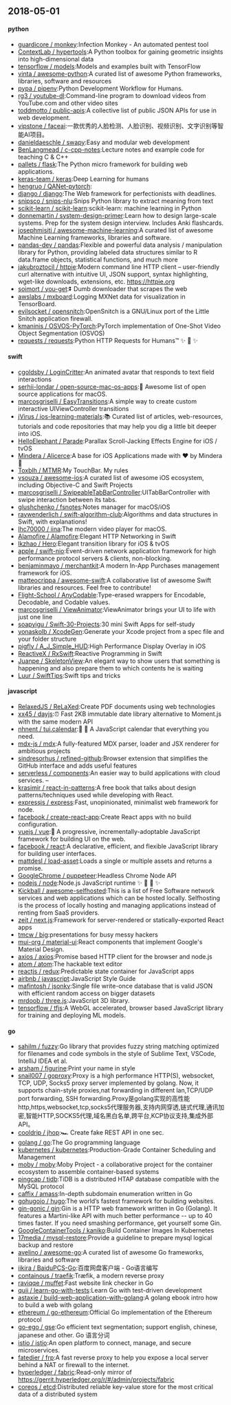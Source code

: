 ## 2018-05-01

#### python
* [guardicore / monkey](https://github.com/guardicore/monkey):Infection Monkey - An automated pentest tool
* [ContextLab / hypertools](https://github.com/ContextLab/hypertools):A Python toolbox for gaining geometric insights into high-dimensional data
* [tensorflow / models](https://github.com/tensorflow/models):Models and examples built with TensorFlow
* [vinta / awesome-python](https://github.com/vinta/awesome-python):A curated list of awesome Python frameworks, libraries, software and resources
* [pypa / pipenv](https://github.com/pypa/pipenv):Python Development Workflow for Humans.
* [rg3 / youtube-dl](https://github.com/rg3/youtube-dl):Command-line program to download videos from YouTube.com and other video sites
* [toddmotto / public-apis](https://github.com/toddmotto/public-apis):A collective list of public JSON APIs for use in web development.
* [vipstone / faceai](https://github.com/vipstone/faceai):一款优秀的人脸检测、人脸识别、视频识别、文字识别等智能AI项目。
* [danieldaeschle / swapy](https://github.com/danieldaeschle/swapy):Easy and modular web development
* [BenLangmead / c-cpp-notes](https://github.com/BenLangmead/c-cpp-notes):Lecture notes and example code for teaching C & C++
* [pallets / flask](https://github.com/pallets/flask):The Python micro framework for building web applications.
* [keras-team / keras](https://github.com/keras-team/keras):Deep Learning for humans
* [hengruo / QANet-pytorch](https://github.com/hengruo/QANet-pytorch):
* [django / django](https://github.com/django/django):The Web framework for perfectionists with deadlines.
* [snipsco / snips-nlu](https://github.com/snipsco/snips-nlu):Snips Python library to extract meaning from text
* [scikit-learn / scikit-learn](https://github.com/scikit-learn/scikit-learn):scikit-learn: machine learning in Python
* [donnemartin / system-design-primer](https://github.com/donnemartin/system-design-primer):Learn how to design large-scale systems. Prep for the system design interview. Includes Anki flashcards.
* [josephmisiti / awesome-machine-learning](https://github.com/josephmisiti/awesome-machine-learning):A curated list of awesome Machine Learning frameworks, libraries and software.
* [pandas-dev / pandas](https://github.com/pandas-dev/pandas):Flexible and powerful data analysis / manipulation library for Python, providing labeled data structures similar to R data.frame objects, statistical functions, and much more
* [jakubroztocil / httpie](https://github.com/jakubroztocil/httpie):Modern command line HTTP client – user-friendly curl alternative with intuitive UI, JSON support, syntax highlighting, wget-like downloads, extensions, etc. https://httpie.org
* [soimort / you-get](https://github.com/soimort/you-get):⏬
Dumb downloader that scrapes the web
* [awslabs / mxboard](https://github.com/awslabs/mxboard):Logging MXNet data for visualization in TensorBoard.
* [evilsocket / opensnitch](https://github.com/evilsocket/opensnitch):OpenSnitch is a GNU/Linux port of the Little Snitch application firewall.
* [kmaninis / OSVOS-PyTorch](https://github.com/kmaninis/OSVOS-PyTorch):PyTorch implementation of One-Shot Video Object Segmentation (OSVOS)
* [requests / requests](https://github.com/requests/requests):Python HTTP Requests for Humans™
✨
🍰
✨

#### swift
* [cgoldsby / LoginCritter](https://github.com/cgoldsby/LoginCritter):An animated avatar that responds to text field interactions
* [serhii-londar / open-source-mac-os-apps](https://github.com/serhii-londar/open-source-mac-os-apps):🚀
Awesome list of open source applications for macOS.
* [marcosgriselli / EasyTransitions](https://github.com/marcosgriselli/EasyTransitions):A simple way to create custom interactive UIViewController transitions
* [jVirus / ios-learning-materials](https://github.com/jVirus/ios-learning-materials):📚
Curated list of articles, web-resources, tutorials and code repositories that may help you dig a little bit deeper into iOS.
* [HelloElephant / Parade](https://github.com/HelloElephant/Parade):Parallax Scroll-Jacking Effects Engine for iOS / tvOS
* [Mindera / Alicerce](https://github.com/Mindera/Alicerce):A base for iOS Applications made with
❤️
by Mindera
🤠
* [Toxblh / MTMR](https://github.com/Toxblh/MTMR):My TouchBar. My rules
* [vsouza / awesome-ios](https://github.com/vsouza/awesome-ios):A curated list of awesome iOS ecosystem, including Objective-C and Swift Projects
* [marcosgriselli / SwipeableTabBarController](https://github.com/marcosgriselli/SwipeableTabBarController):UITabBarController with swipe interaction between its tabs.
* [glushchenko / fsnotes](https://github.com/glushchenko/fsnotes):Notes manager for macOS/iOS
* [raywenderlich / swift-algorithm-club](https://github.com/raywenderlich/swift-algorithm-club):Algorithms and data structures in Swift, with explanations!
* [lhc70000 / iina](https://github.com/lhc70000/iina):The modern video player for macOS.
* [Alamofire / Alamofire](https://github.com/Alamofire/Alamofire):Elegant HTTP Networking in Swift
* [lkzhao / Hero](https://github.com/lkzhao/Hero):Elegant transition library for iOS & tvOS
* [apple / swift-nio](https://github.com/apple/swift-nio):Event-driven network application framework for high performance protocol servers & clients, non-blocking.
* [benjaminmayo / merchantkit](https://github.com/benjaminmayo/merchantkit):A modern In-App Purchases management framework for iOS.
* [matteocrippa / awesome-swift](https://github.com/matteocrippa/awesome-swift):A collaborative list of awesome Swift libraries and resources. Feel free to contribute!
* [Flight-School / AnyCodable](https://github.com/Flight-School/AnyCodable):Type-erased wrappers for Encodable, Decodable, and Codable values.
* [marcosgriselli / ViewAnimator](https://github.com/marcosgriselli/ViewAnimator):ViewAnimator brings your UI to life with just one line
* [soapyigu / Swift-30-Projects](https://github.com/soapyigu/Swift-30-Projects):30 mini Swift Apps for self-study
* [yonaskolb / XcodeGen](https://github.com/yonaskolb/XcodeGen):Generate your Xcode project from a spec file and your folder structure
* [pigfly / A_J_Simple_HUD](https://github.com/pigfly/A_J_Simple_HUD):High Performance Display Overlay in iOS
* [ReactiveX / RxSwift](https://github.com/ReactiveX/RxSwift):Reactive Programming in Swift
* [Juanpe / SkeletonView](https://github.com/Juanpe/SkeletonView):An elegant way to show users that something is happening and also prepare them to which contents he is waiting
* [Luur / SwiftTips](https://github.com/Luur/SwiftTips):Swift tips and tricks

#### javascript
* [RelaxedJS / ReLaXed](https://github.com/RelaxedJS/ReLaXed):Create PDF documents using web technologies
* [xx45 / dayjs](https://github.com/xx45/dayjs):⏰
Fast 2KB immutable date library alternative to Moment.js with the same modern API
* [nhnent / tui.calendar](https://github.com/nhnent/tui.calendar):🍞
📅
A JavaScript calendar that everything you need.
* [mdx-js / mdx](https://github.com/mdx-js/mdx):A fully-featured MDX parser, loader and JSX renderer for ambitious projects
* [sindresorhus / refined-github](https://github.com/sindresorhus/refined-github):Browser extension that simplifies the GitHub interface and adds useful features
* [serverless / components](https://github.com/serverless/components):An easier way to build applications with cloud services. –
* [krasimir / react-in-patterns](https://github.com/krasimir/react-in-patterns):A free book that talks about design patterns/techniques used while developing with React.
* [expressjs / express](https://github.com/expressjs/express):Fast, unopinionated, minimalist web framework for node.
* [facebook / create-react-app](https://github.com/facebook/create-react-app):Create React apps with no build configuration.
* [vuejs / vue](https://github.com/vuejs/vue):🖖
A progressive, incrementally-adoptable JavaScript framework for building UI on the web.
* [facebook / react](https://github.com/facebook/react):A declarative, efficient, and flexible JavaScript library for building user interfaces.
* [mattdesl / load-asset](https://github.com/mattdesl/load-asset):Loads a single or multiple assets and returns a promise.
* [GoogleChrome / puppeteer](https://github.com/GoogleChrome/puppeteer):Headless Chrome Node API
* [nodejs / node](https://github.com/nodejs/node):Node.js JavaScript runtime
✨
🐢
🚀
✨
* [Kickball / awesome-selfhosted](https://github.com/Kickball/awesome-selfhosted):This is a list of Free Software network services and web applications which can be hosted locally. Selfhosting is the process of locally hosting and managing applications instead of renting from SaaS providers.
* [zeit / next.js](https://github.com/zeit/next.js):Framework for server-rendered or statically-exported React apps
* [tmcw / big](https://github.com/tmcw/big):presentations for busy messy hackers
* [mui-org / material-ui](https://github.com/mui-org/material-ui):React components that implement Google's Material Design.
* [axios / axios](https://github.com/axios/axios):Promise based HTTP client for the browser and node.js
* [atom / atom](https://github.com/atom/atom):The hackable text editor
* [reactjs / redux](https://github.com/reactjs/redux):Predictable state container for JavaScript apps
* [airbnb / javascript](https://github.com/airbnb/javascript):JavaScript Style Guide
* [mafintosh / jsonkv](https://github.com/mafintosh/jsonkv):Single file write-once database that is valid JSON with efficient random access on bigger datasets
* [mrdoob / three.js](https://github.com/mrdoob/three.js):JavaScript 3D library.
* [tensorflow / tfjs](https://github.com/tensorflow/tfjs):A WebGL accelerated, browser based JavaScript library for training and deploying ML models.

#### go
* [sahilm / fuzzy](https://github.com/sahilm/fuzzy):Go library that provides fuzzy string matching optimized for filenames and code symbols in the style of Sublime Text, VSCode, IntelliJ IDEA et al.
* [arsham / figurine](https://github.com/arsham/figurine):Print your name in style
* [snail007 / goproxy](https://github.com/snail007/goproxy):Proxy is a high performance HTTP(S), websocket, TCP, UDP, Socks5 proxy server implemented by golang. Now, it supports chain-style proxies,nat forwarding in different lan,TCP/UDP port forwarding, SSH forwarding.Proxy是golang实现的高性能http,https,websocket,tcp,socks5代理服务器,支持内网穿透,链式代理,通讯加密,智能HTTP,SOCKS5代理,域名黑白名单,跨平台,KCP协议支持,集成外部API。
* [cooldrip / jhop](https://github.com/cooldrip/jhop):🏎
Create fake REST API in one sec.
* [golang / go](https://github.com/golang/go):The Go programming language
* [kubernetes / kubernetes](https://github.com/kubernetes/kubernetes):Production-Grade Container Scheduling and Management
* [moby / moby](https://github.com/moby/moby):Moby Project - a collaborative project for the container ecosystem to assemble container-based systems
* [pingcap / tidb](https://github.com/pingcap/tidb):TiDB is a distributed HTAP database compatible with the MySQL protocol
* [caffix / amass](https://github.com/caffix/amass):In-depth subdomain enumeration written in Go
* [gohugoio / hugo](https://github.com/gohugoio/hugo):The world’s fastest framework for building websites.
* [gin-gonic / gin](https://github.com/gin-gonic/gin):Gin is a HTTP web framework written in Go (Golang). It features a Martini-like API with much better performance -- up to 40 times faster. If you need smashing performance, get yourself some Gin.
* [GoogleContainerTools / kaniko](https://github.com/GoogleContainerTools/kaniko):Build Container Images In Kubernetes
* [17media / mysql-restore](https://github.com/17media/mysql-restore):Provide a guideline to prepare mysql logical backup and restore
* [avelino / awesome-go](https://github.com/avelino/awesome-go):A curated list of awesome Go frameworks, libraries and software
* [iikira / BaiduPCS-Go](https://github.com/iikira/BaiduPCS-Go):百度网盘客户端 - Go语言编写
* [containous / traefik](https://github.com/containous/traefik):Træfik, a modern reverse proxy
* [raviqqe / muffet](https://github.com/raviqqe/muffet):Fast website link checker in Go
* [quii / learn-go-with-tests](https://github.com/quii/learn-go-with-tests):Learn Go with test-driven development
* [astaxie / build-web-application-with-golang](https://github.com/astaxie/build-web-application-with-golang):A golang ebook intro how to build a web with golang
* [ethereum / go-ethereum](https://github.com/ethereum/go-ethereum):Official Go implementation of the Ethereum protocol
* [go-ego / gse](https://github.com/go-ego/gse):Go efficient text segmentation; support english, chinese, japanese and other. Go 语言分词
* [istio / istio](https://github.com/istio/istio):An open platform to connect, manage, and secure microservices.
* [fatedier / frp](https://github.com/fatedier/frp):A fast reverse proxy to help you expose a local server behind a NAT or firewall to the internet.
* [hyperledger / fabric](https://github.com/hyperledger/fabric):Read-only mirror of https://gerrit.hyperledger.org/r/#/admin/projects/fabric
* [coreos / etcd](https://github.com/coreos/etcd):Distributed reliable key-value store for the most critical data of a distributed system
